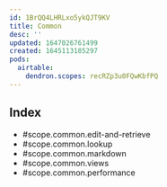 ```yaml
---
id: 1BrQQ4LHRLxo5ykQJT9KV
title: Common
desc: ''
updated: 1647026761499
created: 1645113185297
pods:
  airtable:
    dendron.scopes: recRZp3u0FQwKbfPQ
---
```


## Index
- #scope.common.edit-and-retrieve
- #scope.common.lookup
- #scope.common.markdown
- #scope.common.views
- #scope.common.performance
